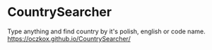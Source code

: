 # CountrySearcher
 Type anything and find country by it's polish, english or code name.
https://oczkox.github.io/CountrySearcher/

